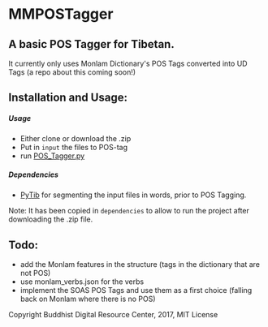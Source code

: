 # MMPOSTagger

## A basic POS Tagger for Tibetan.

It currently only uses Monlam Dictionary's POS Tags converted into UD Tags (a repo about this coming soon!)

## Installation and Usage:

##### Usage
 - Either clone or download the .zip
 - Put in `input` the files to POS-tag
 - run [POS_Tagger.py](POS_Tagger.py)

##### Dependencies
 - [PyTib](https://github.com/Esukhia/PyTib) for segmenting the input files in words, prior to POS Tagging.

Note: It has been copied in `dependencies` to allow to run the project after downloading the .zip file.

## Todo: 
 - add the Monlam features in the structure (tags in the dictionary that are not POS)
 - use monlam_verbs.json for the verbs
 - implement the SOAS POS Tags and use them as a first choice (falling back on Monlam where there is no POS)


Copyright Buddhist Digital Resource Center, 2017, MIT License